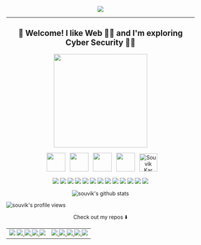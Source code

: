 <p align="center">
  <img src="https://i.postimg.cc/6QgSjcDb/s3CMUMOB.gif"/>
</p>
<hr />

<h2 align="center"> 👋 Welcome! I like Web 👨‍💻 and I'm exploring Cyber Security 🕵️‍♂️ </h2>

<p align="center">
<!--   <img width="250" src="https://media.giphy.com/media/mBqQdEeTakrKCRgypN/giphy.gif"> -->
  <img width="250" src="https://media.giphy.com/media/39m8amsRQCP2hxEPZq/giphy.gif">
</p>

<p align="center">
&nbsp; <a href="https://twitter.com/DarthCucumber" target="_blank" rel="noopener noreferrer"><img src="https://img.icons8.com/plasticine/100/000000/twitter.png" width="50" /></a>  
&nbsp; <a href="https://www.instagram.com/souvikinator/" target="_blank" rel="noopener noreferrer"><img src="https://img.icons8.com/plasticine/100/000000/instagram-new.png" width="50" /></a>  
&nbsp; <a href="https://www.linkedin.com/in/souvik-kar-mahapatra-b7652b1b7/" target="_blank" rel="noopener noreferrer"><img src="https://img.icons8.com/plasticine/100/000000/linkedin.png" width="50" /></a>
&nbsp; <a href="mailto:souvikat001@gmail.com" target="_blank" rel="noopener noreferrer"><img src="https://img.icons8.com/plasticine/100/000000/gmail.png"  width="50" /></a>
&nbsp; <a href="https://dev.to/souvikinator">
  <img src="https://d2fltix0v2e0sb.cloudfront.net/dev-badge.svg" alt="Souvik Kar Mahapatra's DEV Community Profile" height="48" width="48">
</a>
</p>

<p align="center">
  <img src="https://img.shields.io/badge/go-00add8?style=for-the-badge&logo=go&logoColor=white" />
  <img src="https://img.shields.io/badge/Docker-2CA5E0?style=for-the-badge&logo=docker&logoColor=white" />
  <img src="https://img.shields.io/badge/Git-F05032?style=for-the-badge&logo=git&logoColor=white" />
  <img src="https://img.shields.io/badge/Postman-FF6C37?style=for-the-badge&logo=Postman&logoColor=white" />
  <img src="https://img.shields.io/badge/React-20232A?style=for-the-badge&logo=react&logoColor=61DAFB" />
  <img src="https://img.shields.io/badge/C%2B%2B-00599C?style=for-the-badge&logo=c%2B%2B&logoColor=white" />
  <img src="https://img.shields.io/badge/C-00599C?style=for-the-badge&logo=c&logoColor=white" />
  <img src="https://img.shields.io/badge/Python-14354C?style=for-the-badge&logo=python&logoColor=white" />
  <img src="https://img.shields.io/badge/TypeScript-007ACC?style=for-the-badge&logo=typescript&logoColor=white" />
  <img src="https://img.shields.io/badge/Express.js-404D59?style=for-the-badge&logo=express&logoColor=white" />
  <img src="https://img.shields.io/badge/Node.js-43853D?style=for-the-badge&logo=node.js&logoColor=white" />
  <img src="https://img.shields.io/badge/JavaScript-F7DF1E?style=for-the-badge&logo=javascript&logoColor=black" />
  <img src="https://img.shields.io/badge/MongoDB-4EA94B?style=for-the-badge&logo=mongodb&logoColor=white" />
  
</p>

<p align="center">
  <img src="https://github-readme-stats.vercel.app/api?username=DarthCucumber&show_icons=true&theme=chartreuse-dark" alt="souvik's github stats"/>
</p>

<p align="left">
<img src="https://komarev.com/ghpvc/?username=DarthCucumber&style=plastic" alt="souvik's profile views"/>
</p>

<p align="center">
Check out my repos ⬇️  
</p>

<table>
  <tr>
    <td valign="top">
      <a href="http://github.com/DarthCucumber/unwee"><img src="https://github-readme-stats.vercel.app/api/pin/?username=DarthCucumber&repo=unwee" /></a>
      <a href="http://github.com/DarthCucumber/stegano"><img src="https://github-readme-stats.vercel.app/api/pin/?username=DarthCucumber&repo=stegano" />
      <a href="http://github.com/DarthCucumber/live-expression-devloper-tool"><img src="https://github-readme-stats.vercel.app/api/pin/?username=DarthCucumber&repo=live-expression-devloper-tool" />
      <a href="http://github.com/DarthCucumber/weird-qr"><img src="https://github-readme-stats.vercel.app/api/pin/?username=DarthCucumber&repo=weird-qr" />
      <a href="http://github.com/DarthCucumber/node-eyeson"><img src="https://github-readme-stats.vercel.app/api/pin/?username=DarthCucumber&repo=node-eyeson" />
    </td>
   <td valign="top">
      <a href="http://github.com/DarthCucumber/gofuzz"><img src="https://github-readme-stats.vercel.app/api/pin/?username=DarthCucumber&repo=gofuzz" />
      <a href="http://github.com/DarthCucumber/thegeekbot"><img src="https://github-readme-stats.vercel.app/api/pin/?username=DarthCucumber&repo=thegeekbot" />
      <a href="http://github.com/DarthCucumber/termparse"><img src="https://github-readme-stats.vercel.app/api/pin/?username=DarthCucumber&repo=termparse" />
      <a href="http://github.com/DarthCucumber/web-SS"><img src="https://github-readme-stats.vercel.app/api/pin/?username=DarthCucumber&repo=web-SS" />
      <a href="http://github.com/DarthCucumber/Tools"><img src="https://github-readme-stats.vercel.app/api/pin/?username=DarthCucumber&repo=Tools" />
    </td>
  </tr>
</table>
